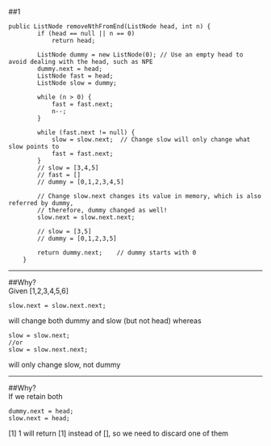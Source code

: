 
##1
```
public ListNode removeNthFromEnd(ListNode head, int n) {
        if (head == null || n == 0)
            return head;
        
        ListNode dummy = new ListNode(0); // Use an empty head to avoid dealing with the head, such as NPE
        dummy.next = head;     
        ListNode fast = head;
        ListNode slow = dummy;
        
        while (n > 0) {
            fast = fast.next;
            n--;
        }
        
        while (fast.next != null) {
            slow = slow.next;  // Change slow will only change what slow points to
            fast = fast.next;
        }
        // slow = [3,4,5]
        // fast = []
        // dummy = [0,1,2,3,4,5]
        
        // Change slow.next changes its value in memory, which is also referred by dummy,
        // therefore, dummy changed as well!
        slow.next = slow.next.next; 
        
        // slow = [3,5]
        // dummy = [0,1,2,3,5]
        
        return dummy.next;    // dummy starts with 0
    }
```



---

##Why?  
Given [1,2,3,4,5,6]
```
slow.next = slow.next.next;
```
will change both dummy and slow (but not head) whereas 
```
slow = slow.next;
//or
slow = slow.next.next;
```
will only change slow, not dummy

---
##Why?  
If we retain both 
```
dummy.next = head;
slow.next = head;
```
[1] 1 will return [1] instead of [], so we need to discard one of them
